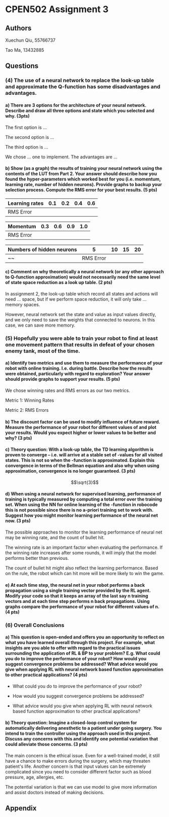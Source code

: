 # CPEN502 Assignment 3

## Authors

Xuechun Qiu, 55766737

Tao Ma, 13432885

## Questions

### (4) The use of a neural network to replace the look-up table and approximate the Q-function has some disadvantages and advantages.

#### a) There are 3 options for the architecture of your neural network. Describe and draw all three options and state which you selected and why. (3pts)

The first option is ...

The second option is ...

The third option is ...

We chose ... one to implement. The advantages are ...

#### b) Show (as a graph) the results of training your neural network using the contents of the LUT from Part 2. Your answer should describe how you found the hyper-parameters which worked best for you (i.e. momentum, learning rate, number of hidden neurons). Provide graphs to backup your selection process. Compute the RMS error for your best results. (5 pts)

| Learning rates | 0.1 | 0.2 | 0.4 | 0.6 |
|----------------|-----|-----|-----|-----|
| RMS Error      |     |     |     |     |

| Momentum  | 0.3 | 0.6 | 0.9 | 1.0 |
|-----------|-----|-----|-----|-----|
| RMS Error |     |     |     |     |

| Numbers of hidden neurons | 5   | 10  | 15  | 20  |
|---------------------------|-----|-----|-----|-----|
~~| RMS Error                 |     |     |     |     |~~

#### c) Comment on why theoretically a neural network (or any other approach to Q-function approximation) would not necessarily need the same level of state space reduction as a look up table. (2 pts)

In assignment 2, the look-up table which record all states and actions will need ... space, but if we perform space
reduction, it will only take ... memory spaces.

However, neural network set the state and value as input values directly, and we only need to save the weights that
connected to neurons. In this case, we can save more memory.

### (5) Hopefully you were able to train your robot to find at least one movement pattern that results in defeat of your chosen enemy tank, most of the time.

#### a) Identify two metrics and use them to measure the performance of your robot with online training. I.e. during battle. Describe how the results were obtained, particularly with regard to exploration? Your answer should provide graphs to support your results. (5 pts)

We chose winning rates and RMS errors as our two metrics.

Metric 1: Winning Rates

Metric 2: RMS Errors

#### b) The discount factor can be used to modify influence of future reward. Measure the performance of your robot for different values of  and plot your results. Would you expect higher or lower values to be better and why? (3 pts)

#### c) Theory question: With a look-up table, the TD learning algorithm is proven to converge – i.e. will arrive at a stable set of -values for all visited states. This is not so when the -function is approximated. Explain this convergence in terms of the Bellman equation and also why when using approximation, convergence is no longer guaranteed. (3 pts)

```math
\sqrt{3}
```

#### d) When using a neural network for supervised learning, performance of training is typically measured by computing a total error over the training set. When using the NN for online learning of the -function in robocode this is not possible since there is no a-priori training set to work with. Suggest how you might monitor learning performance of the neural net now. (3 pts)

The possible approaches to monitor the learning performance of neural net may be winning rate, and the count of bullet
hit.

The winning rate is an important factor when evaluating the performance. If the winning rate increases after some
rounds, it will imply that the model performs better than previous.

The count of bullet hit might also reflect the learning performance. Based on the rule, the robot which can hit more
will be more likely to win the game.

#### e) At each time step, the neural net in your robot performs a back propagation using a single training vector provided by the RL agent. Modify your code so that it keeps an array of the last say n training vectors and at each time step performs n back propagations. Using graphs compare the performance of your robot for different values of n. (4 pts)

### (6) Overall Conclusions

#### a) This question is open-ended and offers you an opportunity to reflect on what you have learned overall through this project. For example, what insights are you able to offer with regard to the practical issues surrounding the application of RL & BP to your problem? E.g. What could you do to improve the performance of your robot? How would you suggest convergence problems be addressed? What advice would you give when applying RL with neural network based function approximation to other practical applications? (4 pts)

- What could you do to improve the performance of your robot?


- How would you suggest convergence problems be addressed?


- What advice would you give when applying RL with neural network based function approximation to other practical
  applications?

#### b) Theory question: Imagine a closed-loop control system for automatically delivering anesthetic to a patient under going surgery. You intend to train the controller using the approach used in this project. Discuss any concerns with this and identify one potential variation that could alleviate those concerns. (3 pts)

The main concern is the ethical issue. Even for a well-trained model, it still have a chance to make errors during the
surgery, which may threaten patient's life.
Another concern is that input values can be extremely complicated since you need to consider different factor such as
blood pressure, age, allergies, etc.

The potential variation is that we can use model to give more information and assist doctors instead of making
decisions.

## Appendix
